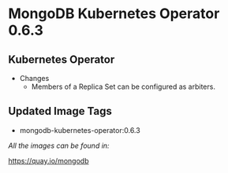# MongoDB Kubernetes Operator 0.6.3

## Kubernetes Operator

- Changes
  - Members of a Replica Set can be configured as arbiters.

## Updated Image Tags

- mongodb-kubernetes-operator:0.6.3

_All the images can be found in:_

https://quay.io/mongodb
